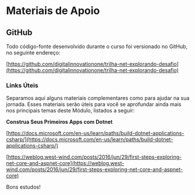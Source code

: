 # **Materiais de Apoio**

## **GitHub**

Todo código-fonte desenvolvido durante o curso foi versionado no GitHub, no seguinte endereço:

[https://github.com/digitalinnovationone/trilha-net-explorando-desafio](https://github.com/digitalinnovationone/trilha-net-explorando-desafio)

### **Links Úteis**

Separamos aqui alguns materiais complementares como para ajudar na sua jornada. Esses materiais serão úteis para você se aprofundar ainda mais nos principais temas deste Módulo, listados a seguir:

**Construa Seus Primeiros Apps com Dotnet**

[https://docs.microsoft.com/en-us/learn/paths/build-dotnet-applications-csharp/](https://docs.microsoft.com/en-us/learn/paths/build-dotnet-applications-csharp/)

[https://weblog.west-wind.com/posts/2016/jun/29/first-steps-exploring-net-core-and-aspnet-core](https://weblog.west-wind.com/posts/2016/jun/29/first-steps-exploring-net-core-and-aspnet-core)

Bons estudos!